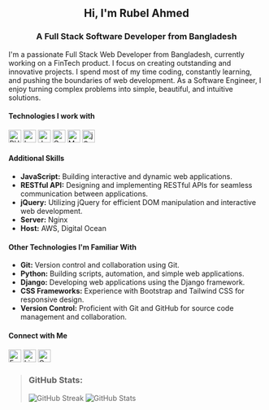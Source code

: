 <h2 align="center">Hi, I'm Rubel Ahmed</h2>

<h3 align="center">A Full Stack Software Developer from Bangladesh</h3>

I'm a passionate Full Stack Web Developer from Bangladesh, currently working on a FinTech product. I focus on creating outstanding and innovative projects. I spend most of my time coding, constantly learning, and pushing the boundaries of web development. As a Software Engineer, I enjoy turning complex problems into simple, beautiful, and intuitive solutions.

#### Technologies I work with

[<img src="https://img.shields.io/badge/PHP-282C34?style=flat&logo=PHP" alt="PHP logo" title="PHP" height="25" />](https://www.php.net/) [<img src="https://img.shields.io/badge/Laravel-282C34?style=flat&logo=Laravel" alt="Laravel logo" title="Laravel" height="25" />](https://laravel.com/) [<img src="https://img.shields.io/badge/JavaScript-282C34?logo=javascript&logoColor=F7DF1E" alt="JavaScript logo" title="JavaScript" height="25" />](https://developer.mozilla.org/en-US/docs/Web/JavaScript) [<img src="https://img.shields.io/badge/GraphQL-282C34?logo=graphql&logoColor=E10098" alt="GraphQL logo" title="GraphQL" height="25" />](https://graphql.org/) [<img src="https://img.shields.io/badge/MySQL-282C34?logo=mysql&logoColor=4479a1" alt="MySQL logo" title="MySQL" height="25" />](https://www.mysql.com/)  [<img src="https://img.shields.io/badge/jQuery-282C34?logo=jquery&logoColor=0769AD" alt="jQuery logo" title="jQuery" height="25" />](https://jquery.com/)

#### Additional Skills

- **JavaScript:** Building interactive and dynamic web applications.
- **RESTful API:** Designing and implementing RESTful APIs for seamless communication between applications.
- **jQuery:** Utilizing jQuery for efficient DOM manipulation and interactive web development.
- **Server:** Nginx
- **Host:** AWS, Digital Ocean

#### Other Technologies I'm Familiar With

- **Git:** Version control and collaboration using Git.
- **Python:** Building scripts, automation, and simple web applications.
- **Django:** Developing web applications using the Django framework.
- **CSS Frameworks:** Experience with Bootstrap and Tailwind CSS for responsive design.
- **Version Control:** Proficient with Git and GitHub for source code management and collaboration.

#### Connect with Me
[<img src="https://img.shields.io/badge/Facebook-1877F2?style=flat&logo=Facebook&logoColor=white" alt="Facebook logo" height="25" />](https://www.facebook.com/rubelahmedc/) [<img src="https://img.shields.io/badge/LinkedIn-0A66C2?style=flat&logo=LinkedIn&logoColor=white" alt="LinkedIn logo" height="25" />](https://www.linkedin.com/in/rubelc914/) [<img src="https://img.shields.io/badge/Gmail-D14836?style=flat&logo=Gmail&logoColor=white" alt="Gmail logo" height="25" />](mailto:rubelc914@gmail.com)

> ### GitHub Stats:
> ![GitHub Streak](https://github-readme-streak-stats.herokuapp.com/?user=rubelc914&theme=react&hide_border=true)
> ![GitHub Stats](https://github-readme-stats.vercel.app/api?username=rubelc914&show_icons=true&theme=dark&hide_border=true)

